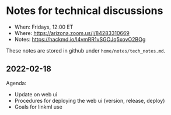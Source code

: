 # Notes for technical discussions

- When: Fridays, 12:00 ET
- Where: https://arizona.zoom.us/j/84283310669
- Notes: https://hackmd.io/l4vmRR1vSGOJq5xovO2BOg

These notes are stored in github under `home/notes/tech_notes.md`. 

## 2022-02-18

Agenda:
- Update on web ui
- Procedures for deploying the web ui (version, release, deploy)
- Goals for linkml use

